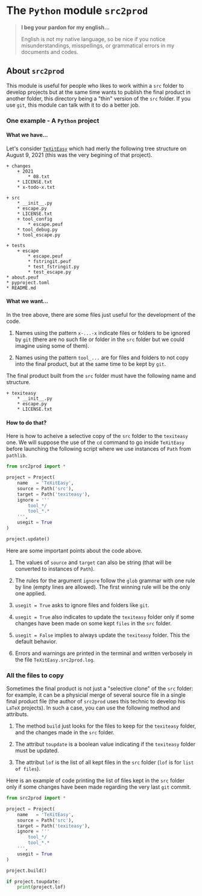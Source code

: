 The `Python` module `src2prod`
==============================


> **I beg your pardon for my english...**
>
> English is not my native language, so be nice if you notice misunderstandings, misspellings, or grammatical errors in my documents and codes.


About `src2prod`
----------------

This module is useful for people who likes to work within a `src` folder to develop projects but at the same time wants to publish the final product in another folder, this directory being a "thin" version of the `src` folder. If you use `git`, this module can talk with it to do a better job. 


### One example - A `Python` project

#### What we have...

Let's consider [`TeXitEasy`](https://github.com/projetmbc/tools-for-latex/tree/master/TeXitEasy)  which had merly the following tree structure on August 9, 2021 (this was the very begining of that project).

~~~
+ changes
    + 2021
        * 08.txt
    * LICENSE.txt
    * x-todo-x.txt

+ src
    * __init__.py
    * escape.py
    * LICENSE.txt
    + tool_config
        * escape.peuf
    * tool_debug.py
    * tool_escape.py

+ tests
    + escape
        * escape.peuf
        * fstringit.peuf
        * test_fstringit.py
        * test_escape.py
* about.peuf
* pyproject.toml
* README.md
~~~


#### What we want...

In the tree above, there are some files just useful for the development of the code.

  1. Names using the pattern `x-...-x` indicate files or folders to be ignored by `git` (there are no such file or folder in the `src` folder but we could imagine using some of them).

  1. Names using the pattern `tool_...` are for files and folders to not copy into the final product, but at the same time to be kept by `git`.


The final product built from the `src` folder must have the following name and structure. 

~~~
+ texiteasy
    * __init__.py
    * escape.py
    * LICENSE.txt
~~~


#### How to do that?

Here is how to acheive a selective copy of the `src` folder to the `texiteasy` one. We will suppose the use of the `cd` command to go inside `TeXitEasy` before launching the following script where we use instances of `Path` from `pathlib`.

~~~python
from src2prod import *

project = Project(
    name   = 'TeXitEasy',
    source = Path('src'),
    target = Path('texiteasy'),
    ignore = '''
        tool_*/
        tool_*.*
    ''',
    usegit = True
)

project.update()
~~~

Here are some important points about the code above.

  1. The values of `source` and `target` can also be string (that will be converted to instances of `Path`).

  1. The rules for the argument `ignore` follow the `glob` grammar with one rule by line (empty lines are allowed). The first winning rule will be the only one applied.

  1. `usegit = True` asks to ignore files and folders like `git`.

  1. `usegit = True` also indicates to update the `texiteasy` folder only if some changes have been made on some kept `files` in the `src` folder.

  1. `usegit = False` implies to always update the `texiteasy` folder. This the default behavior.

  1. Errors and warnings are printed in the terminal and written verbosely in the file `TeXitEasy.src2prod.log`.


### All the files to copy

Sometimes the final product is not just a "selective clone" of the `src` folder: for example, it can be a physicial merge of several source file in a single final product file (the author of `src2prod` uses this technic to develop his `LaTeX` projects). In such a case, you can use the following method and attributs.

  1. The method `build` just looks for the files to keep for the `texiteasy` folder, and the changes made in the `src` folder.

  1. The attribut `toupdate` is a boolean value indicating if the `texiteasy` folder must be updated.

  1. The attribut `lof` is the list of all kept files in the `src` folder (`lof` is for `list of files`). 

Here is an example of code printing the list of files kept in the `src` folder only if some changes have been made regarding the very last `git` commit.

~~~python
from src2prod import *

project = Project(
    name   = 'TeXitEasy',
    source = Path('src'),
    target = Path('texiteasy'),
    ignore = '''
        tool_*/
        tool_*.*
    ''',
    usegit = True
)

project.build()

if project.toupdate:
    print(project.lof)
~~~


<!-- :tutorial-START: -->
<!-- :tutorial-END: -->


<!-- :version-START: -->
<!-- :version-END: -->
